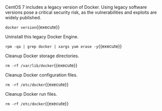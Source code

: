 
CentOS 7 includes a legacy version of Docker. Using legacy software versions pose a critical security risk, as the vulnerabilities and exploits are widely published.

`docker version`{{execute}}

Uninstall this legacy Docker Engine.

`rpm -qa | grep docker | xargs yum erase -y`{{execute}}

Cleanup Docker storage directories.

`rm -rf /var/lib/docker`{{execute}}

Cleanup Docker configuration files.

`rm -rf /etc/docker`{{execute}}

Cleanup Docker run files.

`rm -rf /etc/docker`{{execute}}
